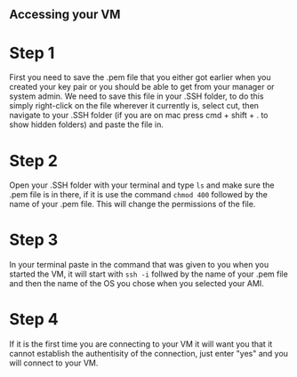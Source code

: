 ## Accessing your VM

# Step 1
First you need to save the .pem file that you either got earlier when you created your key pair or you should be able to get from your manager or system admin. We need to save this file in your .SSH folder, to do this simply right-click on the file wherever it currently is, select cut, then navigate to your .SSH folder (if you are on mac press cmd + shift + . to show hidden folders) and paste the file in. 

# Step 2 
Open your .SSH folder with your terminal and type `ls` and make sure the .pem file is in there, if it is use the command `chmod 400` followed by the name of your .pem file. This will change the permissions of the file.

# Step 3
In your terminal paste in the command that was given to you when you started the VM, it will start with `ssh -i` follwed by the name of your .pem file and then the name of the OS you chose when you selected your AMI.

# Step 4 
If it is the first time you are connecting to your VM it will want you that it cannot establish the authentisity of the connection, just enter "yes" and you will connect to your VM.
